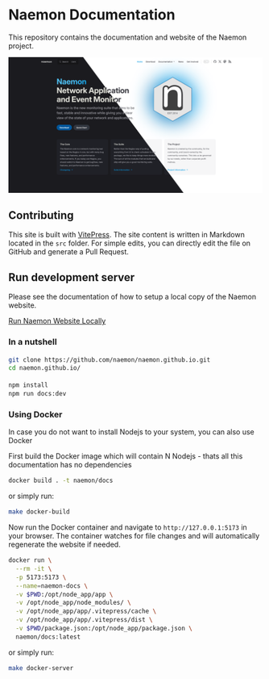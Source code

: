 # Naemon Documentation

This repository contains the documentation and website of the Naemon project.

![The naemon website](./src/public/images/pixel/naemon_docs.png)

## Contributing

This site is built with [VitePress](https://vitepress.dev/). The site content is written in Markdown located in the `src` folder. For simple edits, you can directly edit the file on GitHub and generate a Pull Request.

## Run development server

Please see the documentation of how to setup a local copy of the Naemon website.

[Run Naemon Website Locally](./documentation/developer/website.md)

### In a nutshell

```sh
git clone https://github.com/naemon/naemon.github.io.git
cd naemon.github.io/

npm install
npm run docs:dev
```

### Using Docker

In case you do not want to install Nodejs to your system, you can also use Docker

First build the Docker image which will contain N Nodejs - thats all this documentation has no dependencies

```sh
docker build . -t naemon/docs
```

or simply run:

```sh
make docker-build
```

Now run the Docker container and navigate to `http://127.0.0.1:5173` in your browser.
The container watches for file changes and will automatically regenerate the website if needed.

```sh
docker run \
  --rm -it \
  -p 5173:5173 \
  --name=naemon-docs \
  -v $PWD:/opt/node_app/app \
  -v /opt/node_app/node_modules/ \
  -v /opt/node_app/app/.vitepress/cache \
  -v /opt/node_app/app/.vitepress/dist \
  -v $PWD/package.json:/opt/node_app/package.json \
  naemon/docs:latest
```

or simply run:

```sh
make docker-server
```

